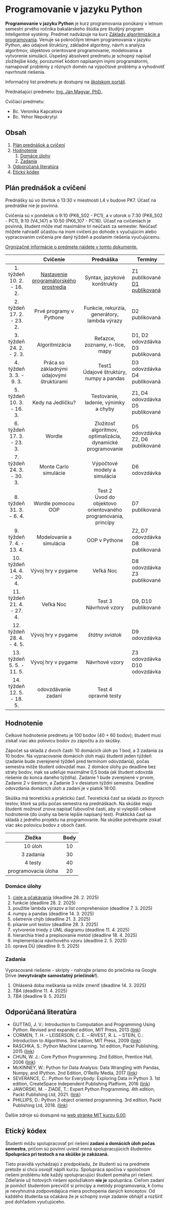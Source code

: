 # Programovanie v jazyku Python

**Programovanie v jazyku Python** je kurz programovania ponúkaný v letnom semestri prvého ročníka bakalárskeho štúdia pre študijný program Inteligentné systémy. Predmet nadväzuje na kurz [Základy algoritmizácie a programovania](https://kurzy.kpi.fei.tuke.sk/zap/). Venuje sa pokročilým témam programovania v jazyku Python, ako údajové štruktúry, základné algoritmy, návrh a analýza algoritmov, objektovo orientované programovanie, modelovania a vytvorenie simulácií. Úspešný absolvent predmetu je schopný napísať zložitejšie kódy, porozumieť kódom napísaným inými programátormi, namapovať problémy z rôznych domén na výpočtové problémy a vyhodnotiť navrhnuté riešenia.

Informačný list predmetu je dostupný na [školskom portáli](https://maisportal.tuke.sk/portal/studijneProgramy.mais).

Prednášajúci predmetu: [Ing. Ján Magyar, PhD.](https://cit.fei.tuke.sk/people-janmagyar/).

Cvičiaci predmetu:

* Bc. Veronika Kapcalová
* Bc. Yehor Nepokrytyi

## Obsah
1. [Plán prednášok a cvičení](#plan)
2. [Hodnotenie](#grading)
    1. [Domáce úlohy](#homeworks)
    2. [Zadania](#assignments)
    <!--3. [Skúška](#exam)-->
3. [Odporúčaná literatúra](#textbooks)
4. [Etický kódex](#collaboration)

## Plán prednášok a cvičení <a name="plan"></a>
Prednášky sú vo štvrtok o 13:30 v miestnosti L4 v budove PK7. Účasť na prednáške nie je povinná.

Cvičenia sú v pondelok o 9:10 (PK6_S02 - PC1), a v utorok o 7:30 (PK6_S02 - PC1), 9:10 (V4_147) a 10:50 (PK6_107 - PC16). Účasť na cvičeniach je povinná, študent môže mať maximálne tri neúčasti za semester. Neúčasť môžete nahradiť účasťou na inom cvičení po dohode s vyučujúcim alebo vypracovaním cvičenia pre daný týždeň a poslaním riešenia vyučujúcemu.

[Orgnizačné informácie o predmete nájdete v tomto dokumente.](lectures/Lecture-00.pdf)

|                               |                  Cvičenie                 |                           Prednáška                          |                        Termíny                          |
|:-----------------------------:|:-----------------------------------------:|:------------------------------------------------------------:|---------------------------------------------------------|
|  1. týždeň<br>10. 2. - 16. 2. |   [Nastavenie programátorského prostredia](labs/lab01-setting-up.ipynb)  |                  Syntax, jazykové konštrukty                 |            Z1 publikované<br>[D1 publikovaná](homeworks/homework01.md)             |
|  2. týždeň<br>17. 2. - 23. 2. |          Prvé programy v Pythone          |         Funkcie, rekurzia, generátory, lambda výrazy         |                     D2 publikovaná                      |
|  3. týždeň<br>24. 2. - 2. 3.  |               Algoritmizácia              |                Reťazce, zoznamy, n-tice, mapy                |           D1, D2 odovzdávka<br>D3 publikovaná           |
|  4. týždeň<br>3. 3. - 9. 3.   | Práca so základnými údajovými štruktúrami |          Test1<br>Údajové štruktúry, numpy a pandas          |             D3 odovzdávka<br>D4 publikovaná             |
|  5. týždeň<br>10. 3. - 16. 3. |             Kedy na Jedličku?             |             Testovanie, ladenie, výnimky a chyby             |           Z1, D4 odovzdávka<br>D5 publikované           |
|  6. týždeň<br>17. 3. - 23. 3. |                   Wordle                  | Zložitosť algoritmov, optimalizácia, dynamické programovanie |           D5 odovzdávka<br>Z2, D6 publikované           |
|  7. týždeň<br>24. 3. - 30. 3. |           Monte Carlo simulácie           |                 Výpočtové modely a simulácia                 |                      D6 odovzdávka                      |
|  8. týždeň<br>31. 3. - 6. 4.  |             Wordle pomocou OOP            | Test 2<br>Úvod do objektovo orientovaného programovania, princípy |                D7 publikovaná                      |
|  9. týždeň<br>7. 4. - 13. 4.  |          Modelovanie a simulácia          |                         OOP v Pythone                        |           Z2, D7 odovzdávka<br>D8 publikovaná           |
| 10. týždeň<br>14. 4. - 20. 4. |             Vývoj hry v pygame            |                           Veľká Noc                          |             D8 odovzdávka<br>Z3 publikované             |
| 11. týždeň<br>21. 4. - 27. 4. |                 Veľká Noc                 |                   Test 3<br>Návrhové vzory                   |                   D9, D10 publikované                   |
| 12. týždeň<br>28. 4. - 4. 5.  |             Vývoj hry v pygame            |                       *štátny sviatok*                       |                      D9 odovzdávka                      |
| 13. týždeň<br>5. 5. - 11. 5.  |             Vývoj hry v pygame            |                        Návrhové vzory                        |             Z3 odovzdávka<br>D10 odovzdávka             |
| 14. týždeň<br>12. 5. - 18. 5. |            odovzdávanie zadaní            |                    Test 4<br>opravné testy                   |                                                         |

## Hodnotenie <a name="grading"></a>

Celkové hodnotenie predmetu je 100 bodov (40 + 60 bodov); študent musí získať viac ako polovicu bodov zo zápočtu a zo skúšky.

Zápočet sa skladá z dvoch častí: 10 domácich úloh po 1 bod, a 3 zadania za 10 bodov. Na vypracovanie domácich úloh majú študenti jeden týždeň (zadanie bude zverejnené týždeň pred termínom odovzdania), počas semestra môže študent odovzdať max. 2 domáce úlohy po deadline bez straty bodov, inak sa udeľuje maximálne 0,5 boda (ak študent odovzdá riešenie do konca daného týždňa). Zadanie 1 bude zverejnené v prvom, Zadanie 2 v šiestom, a Zadanie 3 v desiatom týždni semestra. Deadline odovzdania domácich úloh a zadaní je v piatok 18:00.

Skúška má teoretickú a praktickú časť. Teoretická časť sa skladá zo štyroch testov, ktoré sa píšu počas semestra na prednáškach. Na skúške majú študenti možnosť znova napísať ľubovoľné časti, aby si vylepšili celkové hodnotenie (do úvahy sa berie lepšie napísaný test). Praktická časť sa skladá z jedného projektu na programovanie. Na skúške potrebujete získať viac ako polovicu bodov z oboch častí.

|        Zložka       | Body |
|:-------------------:|:----:|
|       10 úloh       |  10  |
|      3 zadania      |  30  |
|       4 testy       |  40  |
| programovacia úloha |  20  |

### Domáce úlohy <a name="homeworks"></a>
1. [ciele a očakávania](homeworks/homework01.md) (deadline 28. 2. 2025)
2. funkcie (deadline 28. 2. 2025)
3. použitie lambda výrazov a list comprehension (deadline 7. 3. 2025)
4. numpy a pandas (deadline 14. 3. 2025)
5. ošetrenie chýb (deadline 21. 3. 2025)
6. písanie unit testov (deadline 28. 3. 2025)
7. vytvorenie triedy z UML diagramu (deadline 11. 4. 2025)
8. hierarchia tried a prepisovanie metód (deadline 18. 4. 2025)
9. implementácia návrhového vzoru (deadline 2. 5. 2025)
10. oprava DÚ (deadline 9. 5. 2025)

### Zadania <a name="assignments"></a>
Vypracované riešenie - skripty - nahrajte priamo do priečinka na Google Drive (**nevytvárajte samostatný priečinok!**).

1. Ohlásená doba meškania sa môže zmeniť (deadline 14. 3. 2025)
2. *TBA* (deadline 11. 4. 2025)
3. *TBA* (deadline 9. 5. 2025)

<!--### Skúška <a name="exam"></a>-->

## Odporúčaná literatúra <a name="textbooks"></a>

* GUTTAG, J. V.: Introduction to Computation and Programming Using Python. Revised and expanded edition, MIT Press, 2013 ([link](https://doc.lagout.org/programmation/python/Introduction%20to%20Computation%20and%20Programming%20using%20Python%20%28rev.%20ed.%29%20%5BGuttag%202013-08-09%5D.pdf))
* CORMEN, T. H. – LEISERSON, C. E. – RIVEST, R. L. – STEIN, C.: Introduction to Algorithms. 3rd edition, MIT Press, 2009 ([link](https://ms.sapientia.ro/~kasa/Algorithms_3rd.pdf))
* RASCHKA, S.: Python Machine Learning. 1st edition, Packt Publishing, 2015 ([link](https://www.amazon.com/Python-Machine-Learning-scikit-learn-TensorFlow-ebook/dp/B0742K7HYF))
* CHUN, W. J.: Core Python Programming. 2nd Edition, Prentice Hall, 2006 ([link](https://www.amazon.com/Core-Python-Programming-Wesley-Chun/dp/0132269937))
* McKINNEY, W.: Python for Data Analysis: Data Wrangling with Pandas, Numpy, and IPython. 2nd Edition, O’Reilly Media, 2017 ([link](https://www.amazon.com/Python-Data-Analysis-Wrangling-IPython/dp/1491957662))
* SEVERANCE, C.: Python for Everybody: Exploring Data in Python 3. 1st edition, CreateSpace Independent Publishing Platform, 2016 ([link](https://www.amazon.com/Python-Everybody-Exploring-Data/dp/1530051126))
* JAWORSKI, M. - ZIADÉ, T.: Expert Python Programming. 4th edition, Packt Publishing Ltd, 2021. ([link](https://www.packtpub.com/product/expert-python-programming-fourth-edition/9781801071109))
* PHILLIPS, D.: Python 3 object oriented programming. 3rd edition, Packt Publishing Ltd, 2018. ([link](https://www.packtpub.com/product/python-3-object-oriented-programming-third-edition/9781789615852))

Ďalšie zdroje sú dostupné na [web stránke MIT kurzu 6.00](https://ocw.mit.edu/courses/electrical-engineering-and-computer-science/6-00-introduction-to-computer-science-and-programming-fall-2008/index.htm).

## Etický kódex <a name="collaboration"></a>
Študenti môžu spolupracovať pri riešení **zadaní a domácich úloh počas semestra**, pričom sú povinní uviesť mená spolupracujúcich študentov. **Spolupráca pri testoch a na skúške je zakázaná.**

Tieto pravidlá vychádzajú z predpokladu, že študenti sú na predmete pretože si chcú osvojiť náplň kurzu. Spolupráca spočíva v spoločnom riešení problému kde každý spolupracujúci študent pomáha pri riešení. Zdieľanie už hotových riešení spolužiakom **nie je** spolupráca. Cieľom zadaní je pomôcť študentom precvičiť si princípy a metódy programovania, k čomu je nevyhnutná zodpovedajúca miera pochopenia daných konceptov. Od každého študenta sa očakáva že je schopný svoje zadanie obhájiť a rozšíriť pod dohľadom vyučujúceho.
